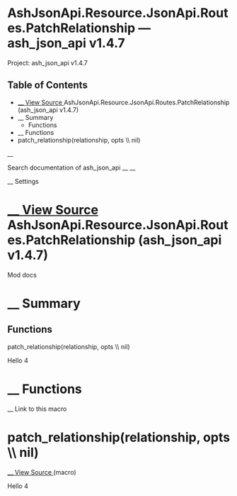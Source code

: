# AshJsonApi.Resource.JsonApi.Routes.PatchRelationship — ash_json_api v1.4.7

Project: ash_json_api v1.4.7

## Table of Contents

- [ __ View Source ](external_link) AshJsonApi.Resource.JsonApi.Routes.PatchRelationship (ash_json_api v1.4.7)
- __ Summary
  - Functions
- __ Functions
- patch_relationship(relationship, opts \\\ nil)

__

Search documentation of ash_json_api __ __

__ Settings

#  [ __ View Source ](external_link) AshJsonApi.Resource.JsonApi.Routes.PatchRelationship (ash_json_api v1.4.7)

Mod docs

#  __ Summary

##  Functions

patch_relationship(relationship, opts \\\ nil)

Hello 4

#  __ Functions

__ Link to this macro

# patch_relationship(relationship, opts \\\ nil)

[ __ View Source ](external_link) (macro)

Hello 4
